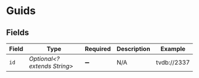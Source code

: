 # Guids


## Fields

| Field                        | Type                         | Required                     | Description                  | Example                      |
| ---------------------------- | ---------------------------- | ---------------------------- | ---------------------------- | ---------------------------- |
| `id`                         | *Optional<? extends String>* | :heavy_minus_sign:           | N/A                          | tvdb://2337                  |